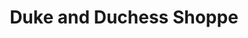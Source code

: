---
title: "Duke and Duchess Shoppe"
url: /pataskala/duke-and-duchess-shoppe/
shop: Lebensmittel
---